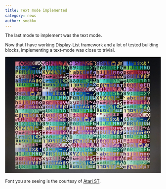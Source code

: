 ```yaml
---
title: Text mode implemented
category: news
author: smokku
---
```


The last mode to implement was the text mode.

Now that I have working Display-List framework and a lot of tested building blocks,
implementing a text-mode was close to trivial.

![X65 text mode](/media/2024-06-06_text-mode.jpeg)

Font you are seeing is the courtesy of [Atari ST][1].

[1]: https://en.wikipedia.org/wiki/Atari_ST_character_set
